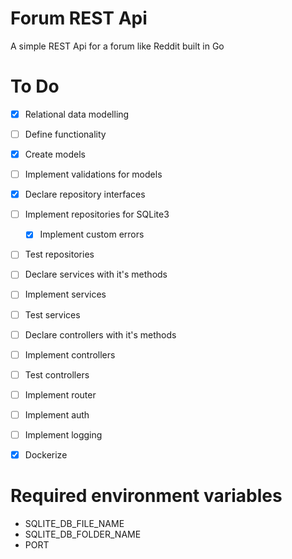 # Forum REST Api

A simple REST Api for a forum like Reddit built in Go

# To Do

- [x] Relational data modelling
- [ ] Define functionality

- [x] Create models
- [ ] Implement validations for models
- [x] Declare repository interfaces
- [ ] Implement repositories for SQLite3
    - [x] Implement custom errors
- [ ] Test repositories

- [ ] Declare services with it's methods
- [ ] Implement services
- [ ] Test services

- [ ] Declare controllers with it's methods
- [ ] Implement controllers
- [ ] Test controllers

- [ ] Implement router
- [ ] Implement auth
- [ ] Implement logging

- [x] Dockerize

# Required environment variables

* SQLITE_DB_FILE_NAME
* SQLITE_DB_FOLDER_NAME
* PORT
